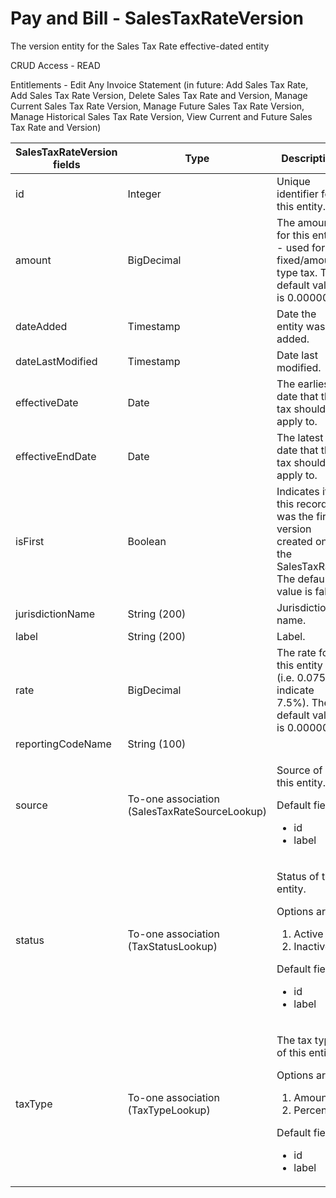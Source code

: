 # Pay and Bill - SalesTaxRateVersion

The version entity for the Sales Tax Rate effective-dated entity

CRUD Access - READ

Entitlements - Edit Any Invoice Statement (in future: Add Sales Tax Rate, Add Sales Tax Rate Version, Delete Sales Tax Rate and Version, Manage Current Sales Tax Rate Version, Manage Future Sales Tax Rate Version, Manage Historical Sales Tax Rate Version, View Current and Future Sales Tax Rate and Version)

<table>
    <colgroup>
        <col width="20%" />
        <col width="20%" />
        <col width="20%" />
        <col width="20%" />
        <col width="20%" />
    </colgroup>
    <thead>
        <tr class="header">
            <th>SalesTaxRateVersion fields</th>
            <th>Type</th>
            <th>Description</th>
            <th>Not null</th>
            <th>Read-only</th>
        </tr>
    </thead>
    <tbody>
        <tr class="even">
            <td>id</td>
            <td>Integer</td>
            <td>Unique identifier for this entity.</td>
            <td>X</td>
            <td>X</td>
        </tr>
        <tr class="odd">
            <td>amount</td>
            <td>BigDecimal</td>
            <td>The amount for this entity - used for a fixed/amount type tax. The default value is 0.000000.</td>
            <td>X</td>
            <td>X</td>
        </tr>
        <tr class="even">
            <td>dateAdded</td>
            <td>Timestamp</td>
            <td>Date the entity was added.</td>
            <td>X</td>
            <td>X</td>
        </tr>
        <tr class="odd">
            <td>dateLastModified</td>
            <td>Timestamp</td>
            <td>Date last modified.</td>
            <td>X</td>
            <td>X</td>
        </tr>
        <tr class="even">
            <td>effectiveDate</td>
            <td>Date</td>
            <td>The earliest date that this tax should apply to.</td>
            <td>X</td>
            <td>X</td>
        </tr>
        <tr class="odd">
            <td>effectiveEndDate</td>
            <td>Date</td>
            <td>The latest date that this tax should apply to.</td>
            <td></td>
            <td>X</td>
        </tr>
        <tr class="even">
            <td>isFirst</td>
            <td>Boolean</td>
            <td>Indicates if this record was the first version created on the SalesTaxRate. The default value is false.</td>
            <td>X</td>
            <td>X</td>
        </tr>
        <tr class="odd">
            <td>jurisdictionName</td>
            <td>String (200)</td>
            <td>Jurisdiction name.</td>
            <td>X</td>
            <td>X</td>
        </tr>
        <tr class="even">
            <td>label</td>
            <td>String (200)</td>
            <td>Label.</td>
            <td>X</td>
            <td>X</td>
        </tr>
        <tr class="odd">
            <td>rate</td>
            <td>BigDecimal</td>
            <td>The rate for this entity (i.e. 0.075 to indicate 7.5%). The default value is 0.000000.</td>
            <td>X</td>
            <td>X</td>
        </tr>
        <tr class="even">
            <td>reportingCodeName</td>
            <td>String (100)</td>
            <td></td>
            <td></td>
            <td>X</td>
        </tr>
        <tr class="odd">
            <td>source</td>
            <td>To-one association (SalesTaxRateSourceLookup)</td>
            <td>
                <p>Source of this entity.</p>
                <p>Default fields:</p>
                <ul>
                    <li>id</li>
                    <li>label</li>
                </ul>
            </td>
            <td>X</td>
            <td>X</td>
        </tr>
        <tr class="even">
            <td>status</td>
            <td>To-one association (TaxStatusLookup)</td>
            <td>
                <p>Status of this entity.</p>
                <p>Options are:</p>
                <ol>
                    <li>Active</li>
                    <li>Inactive</li>
                </ol>
                <p>Default fields:</p>
                <ul>
                    <li>id</li>
                    <li>label</li>
                </ul>
            </td>
            <td>X</td>
            <td>X</td>
        </tr>
        <tr class="odd">
            <td>taxType</td>
            <td>To-one association (TaxTypeLookup)</td>
            <td>
                <p>The tax type of this entity.</p>
                <p>Options are:</p>
                <ol>
                    <li>Amount</li>
                    <li>Percent</li>
                </ol>
                <p>Default fields:</p>
                <ul>
                    <li>id</li>
                    <li>label</li>
                </ul>
            </td>
            <td>X</td>
            <td>X</td>
        </tr>
    </tbody>
</table>
